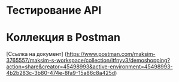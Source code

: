 # Тестирование API

# Коллекция в Postman
 [Ссылка на документ] (https://www.postman.com/maksim-3765557/maksim-s-workspace/collection/itfnyv3/demoshopping?action=share&creator=45498993&active-environment=45498993-4b2b283c-3b80-474e-8fa9-15a86c8a425d)
